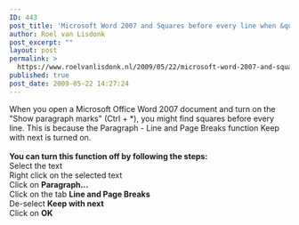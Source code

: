```yaml
---
ID: 443
post_title: 'Microsoft Word 2007 and Squares before every line when &quot;Show paragraph marks&quot; is on'
author: Roel van Lisdonk
post_excerpt: ""
layout: post
permalink: >
  https://www.roelvanlisdonk.nl/2009/05/22/microsoft-word-2007-and-squares-before-every-line-when-show-paragraph-marks-is-on/
published: true
post_date: 2009-05-22 14:27:24
---
```

<p>When you open a Microsoft Office Word 2007 document and turn on the &quot;Show paragraph marks&quot; (Ctrl + *), you might find squares before every line. This is because the Paragraph - Line and Page Breaks function Keep with next is turned on.   <br />    <br /><strong>You can turn this function off by following the steps:     <br /></strong>Select the text    <br />Right click on the selected text    <br />Click on <strong>Paragraph...     <br /></strong>Click on the tab <strong>Line and Page Breaks     <br /></strong>De-select <strong>Keep with next     <br /></strong>Click on <strong>OK</strong></p>